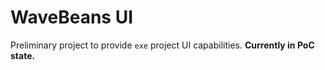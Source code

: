 # WaveBeans UI

Preliminary project to provide `exe` project UI capabilities. **Currently in PoC state.** 